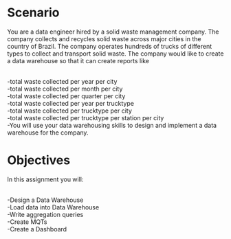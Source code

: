 <h1>Scenario</h1>
You are a data engineer hired by a solid waste management company. The company collects and recycles solid waste across major cities in the country of Brazil. The company operates hundreds of trucks of different types to collect and transport solid waste. The company would like to create a data warehouse so that it can create reports like </br>
</br>

-total waste collected per year per city </br>
-total waste collected per month per city</br>
-total waste collected per quarter per city</br>
-total waste collected per year per trucktype</br>
-total waste collected per trucktype per city</br>
-total waste collected per trucktype per station per city</br>
-You will use your data warehousing skills to design and implement a data warehouse for the company.</br>

<h1>Objectives</h1>
In this assignment you will:</br>
</br>

-Design a Data Warehouse</br>
-Load data into Data Warehouse</br>
-Write aggregation queries</br>
-Create MQTs</br>
-Create a Dashboard</br>
